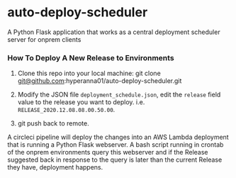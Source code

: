 # auto-deploy-scheduler
A Python Flask application that works as a central deployment scheduler server for onprem clients

### How To Deploy A New Release to Environments

1. Clone this repo into your local machine:
git clone git@github.com:hyperanna01/auto-deploy-scheduler.git

2. Modify the JSON file `deployment_schedule.json`, edit the `release` field value to the release you want to deploy. i.e. `RELEASE_2020.12.08.08.00.50.00`.

3. git push back to remote. 

A circleci pipeline will deploy the changes into an AWS Lambda deployment that is running a Python Flask webserver. A bash script running in crontab of the onprem environments query this webserver and if the Release suggested back in response to the query is later than the current Release they have, deployment happens.

 